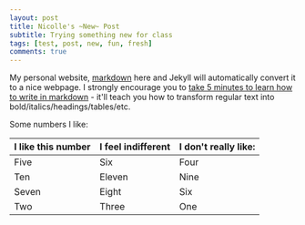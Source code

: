 ```yaml
---
layout: post
title: Nicolle's ~New~ Post 
subtitle: Trying something new for class
tags: [test, post, new, fun, fresh]
comments: true
---
```


My personal website, [markdown](http://nicollemac17.github.io) here and Jekyll will automatically convert it to a nice webpage.  I strongly encourage you to [take 5 minutes to learn how to write in markdown](http://markdowntutorial.com/) - it'll teach you how to transform regular text into bold/italics/headings/tables/etc.

Some numbers I like:

| I like this number | I feel indifferent | I don't really like: |
| :------ |:--- | :--- |
| Five | Six | Four |
| Ten | Eleven | Nine |
| Seven | Eight | Six |
| Two | Three | One |

